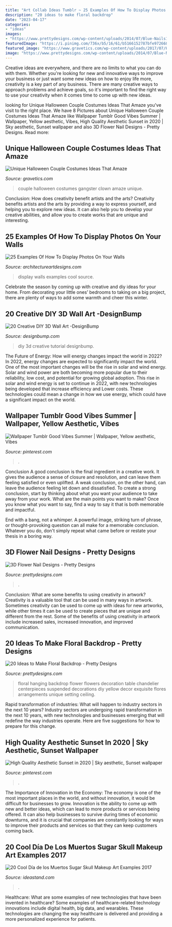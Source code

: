 ```yaml
---
title: "Art Collab Ideas Tumblr ~ 25 Examples Of How To Display Photos On Your Walls"
description: "20 ideas to make floral backdrop"
date: "2023-04-17"
categories:
- "ideas"
images:
- "https://www.prettydesigns.com/wp-content/uploads/2014/07/Blue-Nails1.jpg"
featuredImage: "https://i.pinimg.com/736x/b5/16/61/b5166152787bfe972668154c393ecdec.jpg"
featured_image: "https://www.gravetics.com/wp-content/uploads/2017/07/Halloween-gangster-clown-couple.jpg"
image: "https://www.prettydesigns.com/wp-content/uploads/2014/07/Blue-Nails1.jpg"
---
```



Creative ideas are everywhere, and there are no limits to what you can do with them. Whether you're looking for new and innovative ways to improve your business or just want some new ideas on how to enjoy life more, creativity is a key part of any business. There are many creative ways to approach problems and achieve goals, so it's important to find the right way to use your creativity when it comes time to come up with new ideas.

	

		
looking for Unique Halloween Couple Costumes Ideas That Amaze you've visit to the right place. We have 8 Pictures about Unique Halloween Couple Costumes Ideas That Amaze like Wallpaper Tumblr Good Vibes Summer | Wallpaper, Yellow aesthetic, Vibes, High Quality Aesthetic Sunset in 2020 | Sky aesthetic, Sunset wallpaper and also 3D Flower Nail Designs - Pretty Designs. Read more:
		
    
## Unique Halloween Couple Costumes Ideas That Amaze

<img loading=lazy src="https://www.gravetics.com/wp-content/uploads/2017/07/Halloween-gangster-clown-couple.jpg" onerror="this.onerror=null;this.src='https://tse1.mm.bing.net/th?id=OIP.-THLRoYQBDBFTN3iVRSm2QHaN3&amp;pid=15.1';" alt="Unique Halloween Couple Costumes Ideas That Amaze">

_Source: gravetics.com_

>couple halloween costumes gangster clown amaze unique. 

	

Conclusion: How does creativity benefit artists and the arts?
Creativity benefits artists and the arts by providing a way to express yourself, and helping you to explore new ideas. It can also help you to develop your creative abilities, and allow you to create works that are unique and interesting.

    
## 25 Examples Of How To Display Photos On Your Walls

<img loading=lazy src="https://www.architectureartdesigns.com/wp-content/uploads/2013/04/25-cool-ideas-to-display-family-photos-on-your-walls10-635x469.jpg" onerror="this.onerror=null;this.src='https://tse1.mm.bing.net/th?id=OIP.FCGkmsIedFM3XFsjHGv8-gHaFe&amp;pid=15.1';" alt="25 Examples Of How To Display Photos On Your Walls">

_Source: architectureartdesigns.com_

>display walls examples cool source. 

	

Celebrate the season by coming up with creative and diy ideas for your home. From decorating your little ones’ bedrooms to taking on a big project, there are plenty of ways to add some warmth and cheer this winter.

    
## 20 Creative DIY 3D Wall Art -DesignBump

<img loading=lazy src="https://designbump.com/wp-content/uploads/2015/12/Christmas-DIY-3D-Wall-Art-Ideas-24.jpg" onerror="this.onerror=null;this.src='https://tse3.mm.bing.net/th?id=OIP._hGd1j0-HRHXsmpC-Q6TaAHaLP&amp;pid=15.1';" alt="20 Creative DIY 3D Wall Art -DesignBump">

_Source: designbump.com_

>diy 3d creative tutorial designbump. 

	

The Future of Energy: How will energy changes impact the world in 2022?
In 2022, energy changes are expected to significantly impact the world. One of the most important changes will be the rise in solar and wind energy. Solar and wind power are both becoming more popular due to their reliability, low cost, and potential for growing global adoption. This rise in solar and wind energy is set to continue in 2022, with new technologies being developed that increase efficiency and Lower costs. These technologies could mean a change in how we use energy, which could have a significant impact on the world.

    
## Wallpaper Tumblr Good Vibes Summer | Wallpaper, Yellow Aesthetic, Vibes

<img loading=lazy src="https://i.pinimg.com/736x/b5/16/61/b5166152787bfe972668154c393ecdec.jpg" onerror="this.onerror=null;this.src='https://tse4.mm.bing.net/th?id=OIP.mstQyVUdnxlx0iXBrU9wkQHaNK&amp;pid=15.1';" alt="Wallpaper Tumblr Good Vibes Summer | Wallpaper, Yellow aesthetic, Vibes">

_Source: pinterest.com_

>. 

	

Conclusion
A good conclusion is the final ingredient in a creative work. It gives the audience a sense of closure and resolution, and can leave them feeling satisfied or even uplifted. A weak conclusion, on the other hand, can leave the audience feeling let down and dissatisfied.
To create a strong conclusion, start by thinking about what you want your audience to take away from your work. What are the main points you want to make? Once you know what you want to say, find a way to say it that is both memorable and impactful.

End with a bang, not a whimper. A powerful image, striking turn of phrase, or thought-provoking question can all make for a memorable conclusion. Whatever you do, don't simply repeat what came before or restate your thesis in a boring way.

    
## 3D Flower Nail Designs - Pretty Designs

<img loading=lazy src="https://www.prettydesigns.com/wp-content/uploads/2014/07/Blue-Nails1.jpg" onerror="this.onerror=null;this.src='https://tse1.mm.bing.net/th?id=OIP.eZvL7tmTXA7OdjUkIRRcqAHaJ4&amp;pid=15.1';" alt="3D Flower Nail Designs - Pretty Designs">

_Source: prettydesigns.com_

>. 

	

Conclusion: What are some benefits to using creativity in artwork?
Creativity is a valuable tool that can be used in many ways in artwork. Sometimes creativity can be used to come up with ideas for new artworks, while other times it can be used to create pieces that are unique and different from the rest. Some of the benefits of using creativity in artwork include increased sales, increased innovation, and improved communication.

    
## 20 Ideas To Make Floral Backdrop - Pretty Designs

<img loading=lazy src="https://www.prettydesigns.com/wp-content/uploads/2015/07/20-ideas-to-make-floral-backdrop18.jpg" onerror="this.onerror=null;this.src='https://tse2.mm.bing.net/th?id=OIP.EF1ycnxijCOMsZbwQ6wmkAHaLH&amp;pid=15.1';" alt="20 Ideas to Make Floral Backdrop - Pretty Designs">

_Source: prettydesigns.com_

>floral hanging backdrop flower flowers decoration table chandelier centerpieces suspended decorations diy yellow decor exquisite flores arrangements unique setting ceiling. 

	

Rapid transformation of industries: What will happen to industry sectors in the next 10 years?
Industry sectors are undergoing rapid transformation in the next 10 years, with new technologies and businesses emerging that will redefine the way industries operate. Here are five suggestions for how to prepare for this change.

    
## High Quality Aesthetic Sunset In 2020 | Sky Aesthetic, Sunset Wallpaper

<img loading=lazy src="https://i.pinimg.com/736x/95/77/4d/95774d6bcdf02d59154ed0319be3516e.jpg" onerror="this.onerror=null;this.src='https://tse4.mm.bing.net/th?id=OIP.W8jaAZRxm81QLzmZ9gQFgQHaO0&amp;pid=15.1';" alt="High Quality Aesthetic Sunset in 2020 | Sky aesthetic, Sunset wallpaper">

_Source: pinterest.com_

>. 

	

The Importance of Innovation in the Economy:
The economy is one of the most important places in the world, and without innovation, it would be difficult for businesses to grow. Innovation is the ability to come up with new and better ideas, which can lead to more products or services being offered. It can also help businesses to survive during times of economic downturns, and it is crucial that companies are constantly looking for ways to improve their products and services so that they can keep customers coming back.

    
## 20 Cool Día De Los Muertos Sugar Skull Makeup Art Examples 2017

<img loading=lazy src="https://ideastand.com/wp-content/uploads/2014/05/dia-de-los-muertos/11-day-of-the-dead-make-up.jpg" onerror="this.onerror=null;this.src='https://tse3.mm.bing.net/th?id=OIP.RAcfF7n2-vRDyyR8OlxolQHaJ0&amp;pid=15.1';" alt="20 Cool Día de los Muertos Sugar Skull Makeup Art Examples 2017">

_Source: ideastand.com_

>. 

	

Healthcare: What are some examples of new technologies that have been invented in healthcare?
Some examples of healthcare-related technology innovations include digital health, big data, and wearables. These technologies are changing the way healthcare is delivered and providing a more personalized experience for patients.

